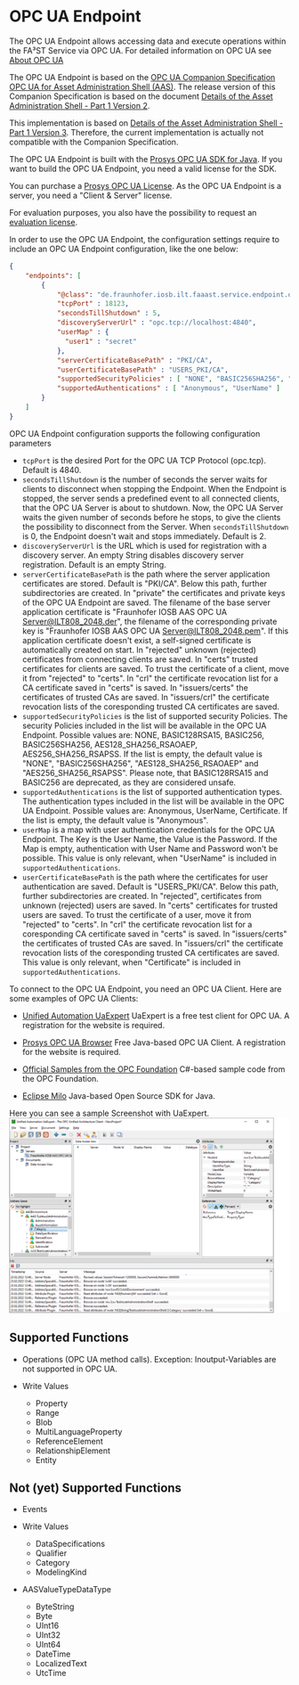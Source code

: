# OPC UA Endpoint
The OPC UA Endpoint allows accessing data and execute operations within the FA³ST Service via OPC UA.
For detailed information on OPC UA see
[About OPC UA](https://opcfoundation.org/about/opc-technologies/opc-ua/)

The OPC UA Endpoint is based on the [OPC UA Companion Specification OPC UA for Asset Administration Shell (AAS)](https://opcfoundation.org/developer-tools/specifications-opc-ua-information-models/opc-ua-for-i4-asset-administration-shell/).
The release version of this Companion Specification is based on the document [Details of the Asset Administration Shell - Part 1 Version 2](https://www.plattform-i40.de/IP/Redaktion/EN/Downloads/Publikation/Details_of_the_Asset_Administration_Shell_Part1_V2.html).

This implementation is based on [Details of the Asset Administration Shell - Part 1 Version 3](https://www.plattform-i40.de/IP/Redaktion/EN/Downloads/Publikation/Details_of_the_Asset_Administration_Shell_Part1_V3.html).
Therefore, the current implementation is actually not compatible with the Companion Specification.

The OPC UA Endpoint is built with the [Prosys OPC UA SDK for Java](https://www.prosysopc.com/products/opc-ua-java-sdk/).
If you want to build the OPC UA Endpoint, you need a valid license for the SDK.

You can purchase a [Prosys OPC UA License](https://www.prosysopc.com/products/opc-ua-java-sdk/purchase/). As the OPC UA Endpoint is a server, you need a "Client & Server" license.

For evaluation purposes, you also have the possibility to request an [evaluation license](https://www.prosysopc.com/products/opc-ua-java-sdk/evaluate).

In order to use the OPC UA Endpoint, the configuration settings require to include an OPC UA Endpoint configuration, like the one below:
```json
{
	"endpoints": [
		{
			"@class": "de.fraunhofer.iosb.ilt.faaast.service.endpoint.opcua.OpcUaEndpoint",
			"tcpPort" : 18123,
			"secondsTillShutdown" : 5,
			"discoveryServerUrl" : "opc.tcp://localhost:4840",
			"userMap" : {
			  "user1" : "secret"
			},
			"serverCertificateBasePath" : "PKI/CA",
			"userCertificateBasePath" : "USERS_PKI/CA",
			"supportedSecurityPolicies" : [ "NONE", "BASIC256SHA256", "AES128_SHA256_RSAOAEP" ],
			"supportedAuthentications" : [ "Anonymous", "UserName" ]
		}
	]
}
```

OPC UA Endpoint configuration supports the following configuration parameters
-   `tcpPort` is the desired Port for the OPC UA TCP Protocol (opc.tcp). Default is 4840.
-   `secondsTillShutdown` is the number of seconds the server waits for clients to disconnect when stopping the Endpoint. When the Endpoint is stopped, the server sends a predefined event to all connected clients, that the OPC UA Server is about to shutdown. Now, the OPC UA Server waits the given number of seconds before he stops, to give the clients the possibility to disconnect from the Server. When `secondsTillShutdown` is 0, the Endpoint doesn't wait and stops immediately. Default is 2.
-   `discoveryServerUrl` is the URL which is used for registration with a discovery server. An empty String disables discovery server registration. Default is an empty String.
-   `serverCertificateBasePath` is the path where the server application certificates are stored. Default is "PKI/CA". Below this path, further subdirectories are created. In "private" the certificates and private keys of the OPC UA Endpoint are saved. The filename of the base server application certificate is "Fraunhofer IOSB AAS OPC UA Server@ILT808_2048.der", the filename of the corresponding private key is "Fraunhofer IOSB AAS OPC UA Server@ILT808_2048.pem". If this application certificate doesn't exist, a self-signed certificate is automatically created on start. In "rejected" unknown (rejected) certificates from connecting clients are saved. In "certs" trusted certificates for clients are saved. To trust the certificate of a client, move it from "rejected" to "certs". In "crl" the certificate revocation list for a CA certificate saved in "certs" is saved. In "issuers/certs" the certificates of trusted CAs are saved. In "issuers/crl" the certificate revocation lists of the coresponding trusted CA certificates are saved.
-   `supportedSecurityPolicies` is the list of supported security Policies. The security Policies included in the list will be available in the OPC UA Endpoint. Possible values are: NONE, BASIC128RSA15, BASIC256, BASIC256SHA256, AES128_SHA256_RSAOAEP, AES256_SHA256_RSAPSS. If the list is empty, the default value is "NONE", "BASIC256SHA256", "AES128_SHA256_RSAOAEP" and "AES256_SHA256_RSAPSS". Please note, that BASIC128RSA15 and BASIC256 are deprecated, as they are considered unsafe.
-   `supportedAuthentications` is the list of supported authentication types. The authentication types included in the list will be available in the OPC UA Endpoint. Possible values are: Anonymous, UserName, Certificate. If the list is empty, the default value is "Anonymous".
-   `userMap` is a map with user authentication credentials for the OPC UA Endpoint. The Key is the User Name, the Value is the Password. If the Map is empty, authentication with User Name and Password won't be possible. This value is only relevant, when "UserName" is included in `supportedAuthentications`.
-   `userCertificateBasePath` is the path where the certificates for user authentication are saved. Default is "USERS_PKI/CA". Below this path, further subdirectories are created. In "rejected", certificates from unknown (rejected) users are saved. In "certs" certificates for trusted users are saved. To trust the certificate of a user, move it from "rejected" to "certs". In "crl" the certificate revocation list for a coresponding CA certificate saved in "certs" is saved. In "issuers/certs" the certificates of trusted CAs are saved. In "issuers/crl" the certificate revocation lists of the coresponding trusted CA certificates are saved. This value is only relevant, when "Certificate" is included in `supportedAuthentications`.

To connect to the OPC UA Endpoint, you need an OPC UA Client.
Here are some examples of OPC UA Clients:
-   [Unified Automation UaExpert](https://www.unified-automation.com/downloads/opc-ua-clients.html)
UaExpert is a free test client for OPC UA. A registration for the website is required.

-   [Prosys OPC UA Browser](https://www.prosysopc.com/products/opc-ua-browser/)
Free Java-based OPC UA Client. A registration for the website is required.

-   [Official Samples from the OPC Foundation](https://github.com/OPCFoundation/UA-.NETStandard-Samples)
C#-based sample code from the OPC Foundation.

-   [Eclipse Milo](https://github.com/eclipse/milo)
Java-based Open Source SDK for Java.

Here you can see a sample Screenshot with UaExpert.
![Screenshot with UaExpert](../images/OpcUaEndpoint.png "Screenshot with UaExpert")

## Supported Functions
-   Operations (OPC UA method calls). Exception: Inoutput-Variables are not supported in OPC UA.

-   Write Values
    -   Property
    -   Range
    -   Blob
    -   MultiLanguageProperty
    -   ReferenceElement
    -   RelationshipElement
    -   Entity

## Not (yet) Supported Functions
-   Events

-   Write Values
    -   DataSpecifications
    -   Qualifier
    -   Category
    -   ModelingKind

-   AASValueTypeDataType
    -   ByteString
    -   Byte
    -   UInt16
    -   UInt32
    -   UInt64
    -   DateTime
    -   LocalizedText
    -   UtcTime
